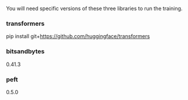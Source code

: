 You will need specific versions of these three libraries to run the training.

### transformers
pip install git+https://github.com/huggingface/transformers

### bitsandbytes
0.41.3

### peft
0.5.0
